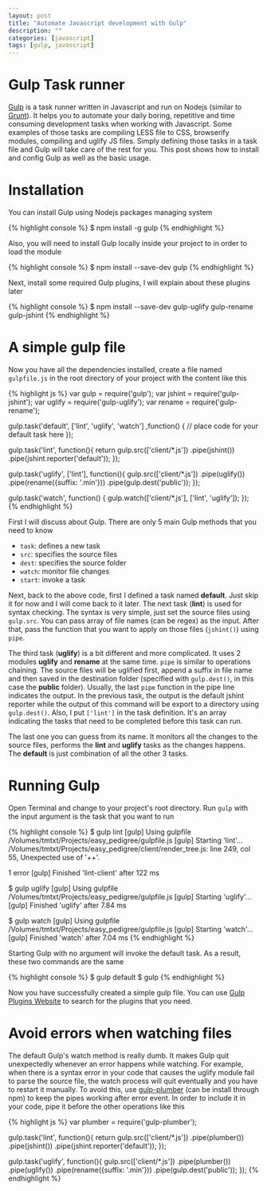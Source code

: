 ```yaml
---
layout: post
title: "Automate Javascript development with Gulp"
description: ""
categories: [javascript]
tags: [gulp, javascript]
---
```



# Gulp Task runner

[Gulp](http://gulpjs.com/) is a task runner written in Javascript and run on
Nodejs (similar to [Grunt](http://gruntjs.com/)). It helps you to automate your
daily boring, repetitive and time consuming development tasks when working with
Javascript. Some examples of those tasks are compiling LESS file to CSS,
browserify modules, compiling and uglify JS files. Simply defining those tasks
in a task file and Gulp will take care of the rest for you. This post shows how
to install and config Gulp as well as the basic usage.

# Installation

You can install Gulp using Nodejs packages managing system

{% highlight console %}
$ npm install -g gulp
{% endhighlight %}

Also, you will need to install Gulp locally inside your project to in order to
load the module

{% highlight console %}
$ npm install --save-dev gulp
{% endhighlight %}

Next, install some required Gulp plugins, I will explain about these plugins
later

{% highlight console %}
$ npm install --save-dev gulp-uglify gulp-rename gulp-jshint
{% endhighlight %}

<!-- more -->

# A simple gulp file

Now you have all the dependencies installed, create a file named `gulpfile.js` in
the root directory of your project with the content like this

{% highlight js %}
var gulp = require('gulp');
var jshint = require('gulp-jshint');
var uglify = require('gulp-uglify');
var rename = require('gulp-rename');

gulp.task('default', ['lint', 'uglify', 'watch'] ,function() {
  // place code for your default task here
});

gulp.task('lint', function(){
  return gulp.src(['client/*.js'])
    .pipe(jshint())
    .pipe(jshint.reporter('default'));
});

gulp.task('uglify', ['lint'], function(){
  gulp.src(['client/*.js'])
    .pipe(uglify())
    .pipe(rename({suffix: '.min'}))
    .pipe(gulp.dest('public'));
});

gulp.task('watch', function() {
  gulp.watch(['client/*.js'], ['lint', 'uglify']);
});
{% endhighlight %}

First I will discuss about Gulp. There are only 5 main Gulp methods that you
need to know

* `task`: defines a new task
* `src`: specifies the source files
* `dest`: specifies the source folder
* `watch`: monitor file changes
* `start`: invoke a task

Next, back to the above code, first I defined a task named **default**. Just
skip it for now and I will come back to it later. The next task (**lint**) is
used for syntax checking. The syntax is very simple, just set the source files
using `gulp.src`. You can pass array of file names (can be regex) as the input. After
that, pass the function that you want to apply on those files (`jshint()`) using
`pipe`.

The third task (**uglify**) is a bit different and more complicated. It uses 2
modules **uglify** and **rename** at the same time. `pipe` is similar to
operations chaining. The source files will be uglified first, append a
suffix in file name and then saved in the destination folder (specified with
`gulp.dest()`, in this case the **public** folder). Usually, the last `pipe`
function in the pipe line indicates the output. In the previous task, the output
is the default jshint reporter while the output of this command will be export
to a directory using `gulp.dest()`. Also, I put `['lint']` in the task
definition. It's an array indicating the tasks that need to be completed before
this task can run.

The last one you can guess from its name. It monitors all the changes to the
source files, performs the **lint** and **uglify** tasks as the changes happens.
The **default** is just combination of all the other 3 tasks.

# Running Gulp

Open Terminal and change to your project's root directory. Run `gulp` with the
input argument is the task that you want to run

{% highlight console %}
$ gulp lint
[gulp] Using gulpfile /Volumes/tmtxt/Projects/easy_pedigree/gulpfile.js
[gulp] Starting 'lint'...
/Volumes/tmtxt/Projects/easy_pedigree/client/render_tree.js: line 249, col 55, Unexpected use of '++'.

1 error
[gulp] Finished 'lint-client' after 122 ms

$ gulp uglify
[gulp] Using gulpfile /Volumes/tmtxt/Projects/easy_pedigree/gulpfile.js
[gulp] Starting 'uglify'...
[gulp] Finished 'uglify' after 7.84 ms

$ gulp watch
[gulp] Using gulpfile /Volumes/tmtxt/Projects/easy_pedigree/gulpfile.js
[gulp] Starting 'watch'...
[gulp] Finished 'watch' after 7.04 ms
{% endhighlight %}

Starting Gulp with no argument will invoke the default task. As a result, these
two commands are the same

{% highlight console %}
$ gulp default
$ gulp
{% endhighlight %}

Now you have successfully created a simple gulp file. You can use
[Gulp Plugins Website](http://gulpjs.com/plugins/) to search for the plugins that
you need.

# Avoid errors when watching files

The default Gulp's watch method is really dumb. It makes Gulp quit unexpectedly
whenever an error happens while watching. For example, when there is a syntax
error in your code that causes the uglify module fail to parse the source file,
the watch process will quit eventually and you have to restart it manually. To
avoid this, use [gulp-plumber](https://www.npmjs.org/package/gulp-plumber/) (can
be install through npm) to keep the pipes working after error event. In order to
include it in your code, pipe it before the other operations like this

{% highlight js %}
var plumber = require('gulp-plumber');

gulp.task('lint', function(){
  return gulp.src(['client/*.js'])
    .pipe(plumber())
    .pipe(jshint())
    .pipe(jshint.reporter('default'));
});

gulp.task('uglify', function(){
  gulp.src(['client/*.js'])
    .pipe(plumber())
    .pipe(uglify())
    .pipe(rename({suffix: '.min'}))
    .pipe(gulp.dest('public'));
});
{% endhighlight %}
